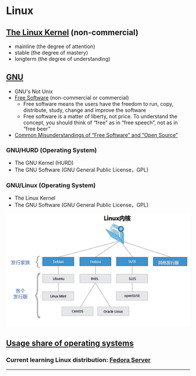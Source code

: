 # Linux

## [The Linux Kernel] (non-commercial)

- mainline (the degree of attention)
- stable (the degree of mastery)
- longterm (the degree of understanding)

## [GNU]

- GNU's Not Unix
- [Free Software] (non-commercial or commercial)
  - Free software means the users have the freedom to run, copy, distribute, study, change and improve the software
  - Free software is a matter of liberty, not price. To understand the concept, you should think of “free” as in “free speech”, not as in “free beer”
- [Common Misunderstandings of “Free Software” and “Open Source”]

### GNU/HURD (Operating System)

- The GNU Kernel (HURD)
- The GNU Software (GNU General Public License，GPL)

### GNU/Linux (Operating System)

- The Linux Kernel
- The GNU Software (GNU General Public License，GPL)

![Linux](./Linux.jpg)

## [Usage share of operating systems]

### Current learning Linux distribution: [Fedora Server]

---

[The Linux Kernel]:https://www.kernel.org/

[The Linux distribution]:https://mirrors.kernel.org/

[GNU]:http://www.gnu.org/

[Free Software]:http://www.gnu.org/philosophy/free-sw.html

[Common Misunderstandings of “Free Software” and “Open Source”]:http://www.gnu.org/philosophy/open-source-misses-the-point.en.html

[Usage share of operating systems]:https://en.wikipedia.org/wiki/Usage_share_of_operating_systems#Servers_on_the_Internet

[Fedora Server]:https://getfedora.org/en/server/
